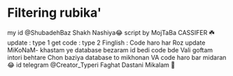 # Filtering rubika'


my id @ShubadehBaz
       Shakh Nashiya😂
     script by MojTaBa CASSIFER ☘️
     update : type 1 
     get code : type 2 
      Finglish : Code haro har Roz update MiKoNaM-
khastam ye database bezaram id bedi code bde 
Vali goftam intori behtare Chon baziya database to mikhonan
VA code haro bar midaran 😂
id telegram @Creator_Typeri
    Faghat Dastani Mikalam 💜
